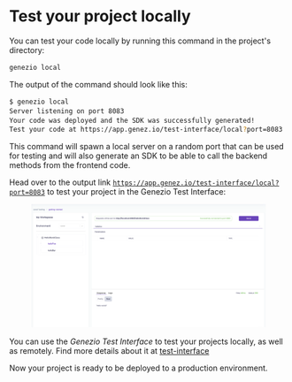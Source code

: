 # Test your project locally

You can test your code locally by running this command in the project's directory:

```bash
genezio local
```

The output of the command should look like this:

```bash
$ genezio local
Server listening on port 8083
Your code was deployed and the SDK was successfully generated!
Test your code at https://app.genez.io/test-interface/local?port=8083
```

This command will spawn a local server on a random port that can be used for testing and will also generate an SDK to be able to call the backend methods from the frontend code.&#x20;

Head over to the output link [`https://app.genez.io/test-interface/local?port=8083`](https://app.genez.io/test-interface/local?port=8083) to test your project in the Genezio Test Interface:

<figure><img src="../.gitbook/assets/Screenshot 2023-08-11 at 19.28.34.png" alt=""><figcaption></figcaption></figure>

You can use the _Genezio Test Interface_ to test your projects locally, as well as remotely. Find more details about it at [test-interface](../test-interface/ "mention")

Now your project is ready to be deployed to a production environment.
